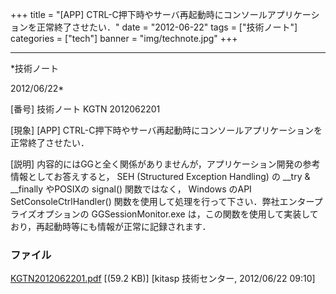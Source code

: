 ﻿+++
title = "[APP] CTRL-C押下時やサーバ再起動時にコンソールアプリケーションを正常終了させたい．"
date = "2012-06-22"
tags = ["技術ノート"]
categories = ["tech"]
banner = "img/technote.jpg"
+++

-----------------------------------------------------------------------------------------------------------------------------

*技術ノート

2012/06/22*


[番号]
技術ノート KGTN 2012062201

[現象]
[APP]
CTRL-C押下時やサーバ再起動時にコンソールアプリケーションを正常終了させたい．

[説明]
内容的にはGGと全く関係がありませんが，アプリケーション開発の参考情報としてお答えすると，
SEH (Structured Exception Handling) の __try & __finally やPOSIXの
signal() 関数ではなく， Windows のAPI SetConsoleCtrlHandler()
関数を使用して処理を行って下さい．弊社エンタープライズオプションの
GGSessionMonitor.exe
は，この関数を使用して実装しており，再起動時等にも情報が正常に記録されます．


### ファイル

 
 


[KGTN2012062201.pdf](http://techreport.kitasp.net/attachments/download/916/KGTN2012062201.pdf)
 [(59.2 KB)] [kitasp 技術センター, 2012/06/22
09:10]


 


 

